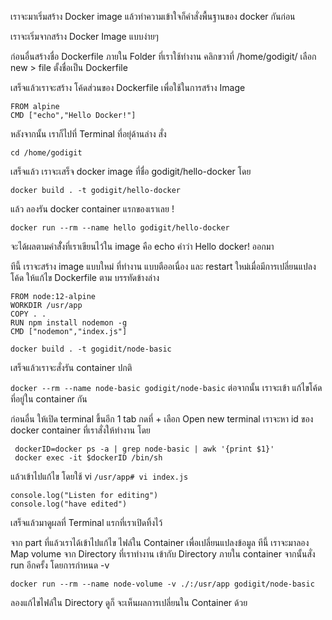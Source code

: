 เราจะมาเริ่มสร้าง Docker image แล้วทำความเข้าใจก็คำสั่งพื้นฐานของ docker กันก่อน

เราจะเริ่มจากสร้าง Docker Image แบบง่ายๆ

ก่อนอื่นสร้างชื่อ Dockerfile ภายใน Folder ที่เราใช้ทำงาน
คลิกขวาที่ /home/godigit/ เลือก new > file ตั้งชื่อเป็น Dockerfile

เสร็จแล้วเราจะสร้าง โค้ดส่วนของ Dockerfile เพื่อใช้ในการสร้าง Image

```
FROM alpine
CMD ["echo","Hello Docker!"]

```

หลังจากนั้น เราก็ไปที่ Terminal ที่อยุ่ด้านล่าง สั่ง

`cd /home/godigit`

เสร็จแล้ว เราจะเสร็จ docker image ที่ชื่อ godigit/hello-docker โดย

`docker build . -t godigit/hello-docker`

แล้ว ลองรัน docker container แรกของเราเลย !

`docker run --rm --name hello godigit/hello-docker`

จะได้ผลตามคำสัั่งที่เราเขียนไว้ใน image คือ echo คำว่า Hello docker! ออกมา

ทีนี้ เราจะสร้าง image แบบใหม่ ที่ทำงาน แบบตืออเนื่อง และ restart ใหม่เมื่อมีการเปลี่ยนแปลงโค้ด
ให้แก้ไข Dockerfile ตาม บรรทัดข้างล่าง

```
FROM node:12-alpine
WORKDIR /usr/app
COPY . .
RUN npm install nodemon -g
CMD ["nodemon","index.js"]
```

`docker build . -t gogidit/node-basic`

เสร็จแล้วเราจะสั่งรัน container ปกติ

`docker --rm --name node-basic godigit/node-basic`
ต่อจากนั้น เราจะเข้า แก้ไขโค้ดที่อยู่ใน container กัน

ก่อนอื่น ให้เปิด terminal ขึ้นอีก 1 tab กดที่ + เลือก Open new terminal
เราจะหา id ของ docker container ที่เราสั่งให้ทำงาน โดย

```
 dockerID=docker ps -a | grep node-basic | awk '{print $1}'
 docker exec -it $dockerID /bin/sh
```

แล้วเข้าไปแก้ไข โดยใช้ vi
`/usr/app# vi index.js`

```
console.log("Listen for editing")
console.log("have edited")
```

เสร็จแล้วมาดูผลที่ Terminal แรกที่เราเปิดทิ้งไว้

จาก part ที่แล้วเราได้เข้าไปแก้ไข ไฟล์ใน Container เพื่อเปลี่ยนแปลงข้อมูล
ทีนี้ เราจะมาลอง Map volume จาก Directory ที่เราทำงาน เข้ากับ Directory ภายใน container
จากนั้นสั่ง run อีกครั้ง โดยการกำหนด -v

`docker run --rm --name node-volume -v ./:/usr/app godigit/node-basic`

ลองแก้ไขไฟล์ใน Directory ดูก็ จะเห็นผลการเปลี่ยนใน Container ด้วย
